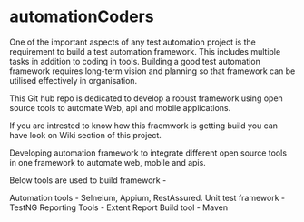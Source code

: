 # automationCoders
One of the important aspects of any test automation project is the requirement to build a test automation framework. This includes multiple tasks in addition to coding in tools. Building a good test automation framework requires long-term vision and planning so that framework can be utilised effectively in organisation.

This Git hub repo is dedicated to develop a robust framework using open source tools to automate Web, api and mobile applications.

If you are intrested to know how this fraemwork is getting build you can have look on Wiki section of this project.

Developing automation framework to integrate different open source tools in one framework to automate web, mobile and apis.

Below tools are used to build framework -

Automation tools - Selneium, Appium, RestAssured.
Unit test framework - TestNG
Reporting Tools - Extent Report
Build tool - Maven
